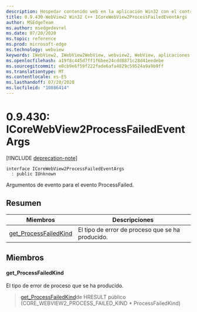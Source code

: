 ```yaml
---
description: Hospedar contenido web en la aplicación Win32 con el control Microsoft Edge WebView2
title: 0.9.430-WebView2 Win32 C++ ICoreWebView2ProcessFailedEventArgs
author: MSEdgeTeam
ms.author: msedgedevrel
ms.date: 07/20/2020
ms.topic: reference
ms.prod: microsoft-edge
ms.technology: webview
keywords: IWebView2, IWebView2WebView, webview2, WebView, aplicaciones Win32, Win32, Edge, ICoreWebView2, ICoreWebView2Host, control de explorador, HTML Edge
ms.openlocfilehash: a19f8c445d7ff1f6bee24cdd8871c28d41eedebe
ms.sourcegitcommit: e0cb9e6f59f222fade6afa4829c59524a9a9b9ff
ms.translationtype: MT
ms.contentlocale: es-ES
ms.lasthandoff: 07/20/2020
ms.locfileid: "10886414"
---
```

# 0.9.430: ICoreWebView2ProcessFailedEventArgs 

[!INCLUDE [deprecation-note](../../includes/deprecation-note.md)]

```
interface ICoreWebView2ProcessFailedEventArgs
  : public IUnknown
```

Argumentos de evento para el evento ProcessFailed.

## Resumen

 Miembros                        | Descripciones
--------------------------------|---------------------------------------------
[get_ProcessFailedKind](#get_processfailedkind) | El tipo de error de proceso que se ha producido.

## Miembros

#### get_ProcessFailedKind 

El tipo de error de proceso que se ha producido.

> [get_ProcessFailedKind](#get_processfailedkind)de HRESULT público (CORE_WEBVIEW2_PROCESS_FAILED_KIND * ProcessFailedKind)

